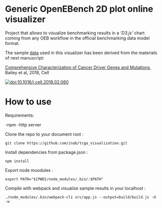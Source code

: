 # Generic OpenEBench 2D plot online visualizer

Project that allows to visualize benchmarking results in a *'D3.js'* chart coming from any OEB workflow in the official benchmarking data model format. 

The sample [data](https://github.com/inab/tcga_visualization/tree/master/data) used in this visualizer has been derived from the materials of next manuscript:

[Comprehensive Characterization of Cancer Driver Genes and Mutations](https://www.cell.com/cell/fulltext/S0092-8674%2818%2930237-X?code=cell-site), Bailey et al, 2018, Cell

[![doi:10.1016/j.cell.2018.02.060](https://img.shields.io/badge/doi-10.1016%2Fj.cell.2018.02.060-green.svg)](https://doi.org/10.1016/j.cell.2018.02.060)

# How to use

Requirements:

-npm
-http server

Clone the repo to your document root :
```
git clone https://github.com/inab/tcga_visualization.git
```

Install dependencies from package.json :
```
npm install 
```

Export node moodules :
```
export PATH="${PWD}/node_modules/.bin/:$PATH"
```
Compile with webpack and visualize sample results in your localhost :
```
./node_modules/.bin/webpack-cli src/app.js --output=build/build.js -d -w
```
